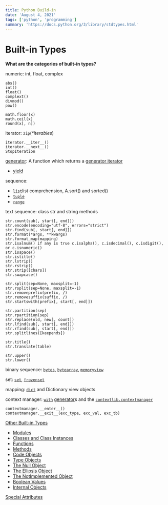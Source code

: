```yaml
---
title: Python Build-in
date: 'August 4, 2021'
tags: ['python', 'programming']
summary: 'https://docs.python.org/3/library/stdtypes.html'
---
```


# Built-in Types

**What are the categories of built-in types?**  

numeric: int, float, complex

```text
abs()
int()
float()
complext()
divmod()
pow()

math.floor(x)
math.ceil(x)
round(x[, n])
```

iterator: `zip`\(_\*iterables_\)

```text
iterator.__iter__()
iterator.__next__()
StopIteration
```

[generator](https://docs.python.org/3/glossary.html#term-generator): A function which returns a [generator iterator](https://docs.python.org/3/glossary.html#term-generator-iterator)

* [yield](https://docs.python.org/3/reference/expressions.html#yieldexpr)

sequence:

* [`list`](https://docs.python.org/3/library/stdtypes.html#list)list comprehension, A.sort\(\) and sorted\(\)
* [`tuple`](https://docs.python.org/3/library/stdtypes.html#tuple)
* [`range`](https://docs.python.org/3/library/stdtypes.html#range)

text sequence: class str and string methods

```text
str.count(sub[, start[, end]])
str.encode(encoding="utf-8", errors="strict")
str.find(sub[, start[, end]])
str.format(*args, **kwargs)
str.format_map(mapping)
str.isalnum() if any is true c.isalpha(), c.isdecimal(), c.isdigit(), or c.isnumeric()
str.isspace()
str.istitle()
str.lstrip()
str.rstrip()
str.strip([chars])
str.swapcase()

str.split(sep=None, maxsplit=-1)
str.rsplit(sep=None, maxsplit=-1)
str.removeprefix(prefix, /)
str.removesuffix(suffix, /)
str.startswith(prefix[, start[, end]])

str.partition(sep)
str.rpartition(sep)
str.replace(old, new[, count])
str.lfind(sub[, start[, end]])
str.rfind(sub[, start[, end]])
str.splitlines([keepends])

str.title()
str.translate(table)

str.upper()
str.lower()
```

binary sequence: [`bytes`](https://docs.python.org/3/library/stdtypes.html#bytes), [`bytearray`](https://docs.python.org/3/library/stdtypes.html#bytearray), [`memoryview`](https://docs.python.org/3/library/stdtypes.html#memoryview)

set: [`set`](https://docs.python.org/3/library/stdtypes.html#set), [`frozenset`](https://docs.python.org/3/library/stdtypes.html#frozenset)

mapping: [`dict`](https://docs.python.org/3/library/stdtypes.html#dict) and Dictionary view objects

context manager: [`with`](https://docs.python.org/3/reference/compound_stmts.html#with) [generator](https://docs.python.org/3/glossary.html#term-generator)s and the [`contextlib.contextmanager`](https://docs.python.org/3/library/contextlib.html#contextlib.contextmanager)

```text
contextmanager.__enter__()
contextmanager.__exit__(exc_type, exc_val, exc_tb)
```

[Other Built-in Types](https://docs.python.org/3/library/stdtypes.html#other-built-in-types)

* [Modules](https://docs.python.org/3/library/stdtypes.html#modules)
* [Classes and Class Instances](https://docs.python.org/3/library/stdtypes.html#classes-and-class-instances)
* [Functions](https://docs.python.org/3/library/stdtypes.html#functions)
* [Methods](https://docs.python.org/3/library/stdtypes.html#methods)
* [Code Objects](https://docs.python.org/3/library/stdtypes.html#code-objects)
* [Type Objects](https://docs.python.org/3/library/stdtypes.html#type-objects)
* [The Null Object](https://docs.python.org/3/library/stdtypes.html#the-null-object)
* [The Ellipsis Object](https://docs.python.org/3/library/stdtypes.html#the-ellipsis-object)
* [The NotImplemented Object](https://docs.python.org/3/library/stdtypes.html#the-notimplemented-object)
* [Boolean Values](https://docs.python.org/3/library/stdtypes.html#boolean-values)
* [Internal Objects](https://docs.python.org/3/library/stdtypes.html#internal-objects)

[Special Attributes](https://docs.python.org/3/library/stdtypes.html#special-attributes)



